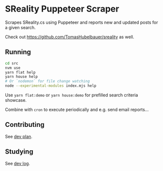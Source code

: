 # SReality Puppeteer Scraper

Scrapes SReality.cs using Puppeteer and reports new and updated posts for a given search.

Check out https://github.com/TomasHubelbauer/sreality as well.

## Running

```sh
cd src
nvm use
yarn flat help
yarn house help
# Or `nodemon` for file change watching
node --experimental-modules index.mjs help
```

Use `yarn flat:demo` or `yarn house:demo` for prefilled search criteria showcase.

Combine with `cron` to execute periodically and e.g. send email reports…

## Contributing

See [dev plan](doc/tasks.md).

## Studying

See [dev log](doc/notes.md).
